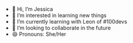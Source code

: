 - 👋 Hi, I’m Jessica
- 👀 I’m interested in learning new things
- 🌱 I’m currently learning with Leon of #100devs
- 💞️ I’m looking to collaborate in the future
- 😄 Pronouns: She/Her

<!---
Jsfl763106/Jsfl763106 is a ✨ special ✨ repository because its `README.md` (this file) appears on your GitHub profile.
You can click the Preview link to take a look at your changes.
--->
